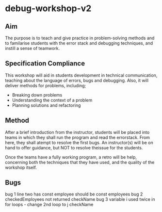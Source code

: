# debug-workshop-v2

## Aim

The purpose is to teach and give practice in problem-solving methods 
and to familarise students with the error stack and debugging techniques, 
and instill a sense of teamwork.

## Specification Compliance

This workshop will aid in students development in technical communication, 
teaching about the language of errors, bugs and debugging. Also, it will
deliver methods for problems, including;

- Breaking down problems
- Understanding the context of a problem
- Planning solutions and refactoring

## Method

After a brief introduction from the instructor, students will be placed into 
teams in which they shall run the program and read the errorstack. 
From here, they shall atempt to resolve the first bugs. An instructor(s) will 
be on hand to offer guidance, but NOT to resolve theissue for the students. 

Once the teams have a fully working program, a retro will be help, 
concerning both the techniques that they have used, and the quality
of the workshop itself.

## Bugs

bug 1 line two has const employee should be const employees 
bug 2 checkedEmployees not returned checkName
bug 3 variable i used twice in for loops - change 2nd loop to j checkName